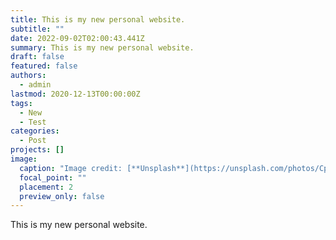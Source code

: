 ```yaml
---
title: T﻿his is my new personal website.
subtitle: ""
date: 2022-09-02T02:00:43.441Z
summary: T﻿his is my new personal website.
draft: false
featured: false
authors:
  - admin
lastmod: 2020-12-13T00:00:00Z
tags:
  - New
  - Test
categories:
  - Post
projects: []
image:
  caption: "Image credit: [**Unsplash**](https://unsplash.com/photos/CpkOjOcXdUY)"
  focal_point: ""
  placement: 2
  preview_only: false
---
```

T﻿his is my new personal website.